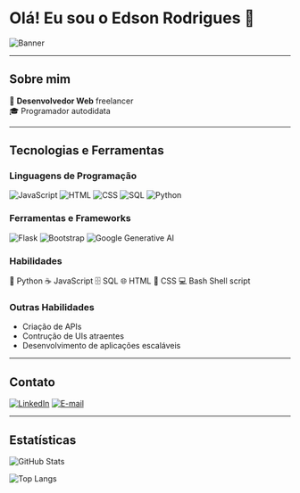 # Olá! Eu sou o Edson Rodrigues 👋

![Banner](https://www.github.com/ImaCod3r/ImaCod3r/main/blob/banner.jpg) <!-- Substitua pelo URL da sua imagem -->

---

## Sobre mim

🎯 **Desenvolvedor Web** freelancer <br>
🎓 Programador autodidata

---

## Tecnologias e Ferramentas

### Linguagens de Programação
![JavaScript](https://img.shields.io/badge/-JavaScript-F7DF1E?logo=javascript&logoColor=black&style=flat-square)
![HTML](https://img.shields.io/badge/-HTML-E34F26?logo=html5&logoColor=white&style=flat-square)
![CSS](https://img.shields.io/badge/-CSS-1572B6?logo=css3&logoColor=white&style=flat-square)
![SQL](https://img.shields.io/badge/-SQL-4479A1?logo=postgresql&logoColor=white&style=flat-square)
![Python](https://img.shields.io/badge/-Python-3776AB?logo=python&logoColor=white&style=flat-square)

### Ferramentas e Frameworks
![Flask](https://img.shields.io/badge/-Flask-000000?logo=flask&logoColor=white&style=flat-square)
![Bootstrap](https://img.shields.io/badge/-Bootstrap-7952B3?logo=bootstrap&logoColor=white&style=flat-square)
![Google Generative AI](https://img.shields.io/badge/-Google%20Generative%20AI-4285F4?logo=google&logoColor=white&style=flat-square)

### Habilidades

🐍 Python
☕ JavaScript
🗄️ SQL
🌐 HTML
🎨 CSS
💻 Bash Shell script

### Outras Habilidades
- Criação de APIs
- Contrução de UIs atraentes
- Desenvolvimento de aplicações escaláveis

---

## Contato

[![LinkedIn](https://img.shields.io/badge/-LinkedIn-0077B5?logo=linkedin&logoColor=white&style=flat-square)](https://www.linkedin.com/in/edson-rodrigues-b35738267/)
[![E-mail](https://img.shields.io/badge/-Email-D14836?logo=gmail&logoColor=white&style=flat-square)](mailto:er3303992@gmail.com)

---
## Estatísticas

![GitHub Stats](https://github-readme-stats.vercel.app/api?username=Imacod3r&show_icons=true&theme=radical)

![Top Langs](https://github-readme-stats.vercel.app/api/top-langs/?username=ImaCod3r&layout=compact&theme=radical)
